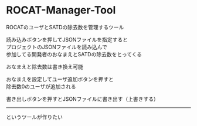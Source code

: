 # ROCAT-Manager-Tool
ROCATのユーザとSATDの除去数を管理するツール

読み込みボタンを押してJSONファイルを指定すると  
プロジェクトのJSONファイルを読み込んで  
参加してる開発者のおなまえとSATDの除去数をとってくる

おなまえと除去数は書き換え可能

おなまえを設定してユーザ追加ボタンを押すと    
除去数0のユーザが追加される

書き出しボタンを押すとJSONファイルに書き出す（上書きする）
***
というツールが作りたい
